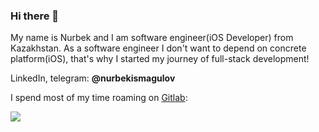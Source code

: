### Hi there 👋

My name is Nurbek and I am software engineer(iOS Developer) from Kazakhstan. As a software engineer I don't want to depend on concrete platform(iOS), that's why I started my journey of full-stack development!

LinkedIn, telegram: **@nurbekismagulov**

I spend most of my time roaming on [Gitlab](https://gitlab.com/nurbekismagulov):

<img src="http://git-calendar.fromsi.net/gitlab/nurbekismagulov">
